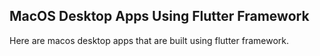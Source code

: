 ## MacOS Desktop Apps Using Flutter Framework

Here are macos desktop apps that are built using flutter framework.
